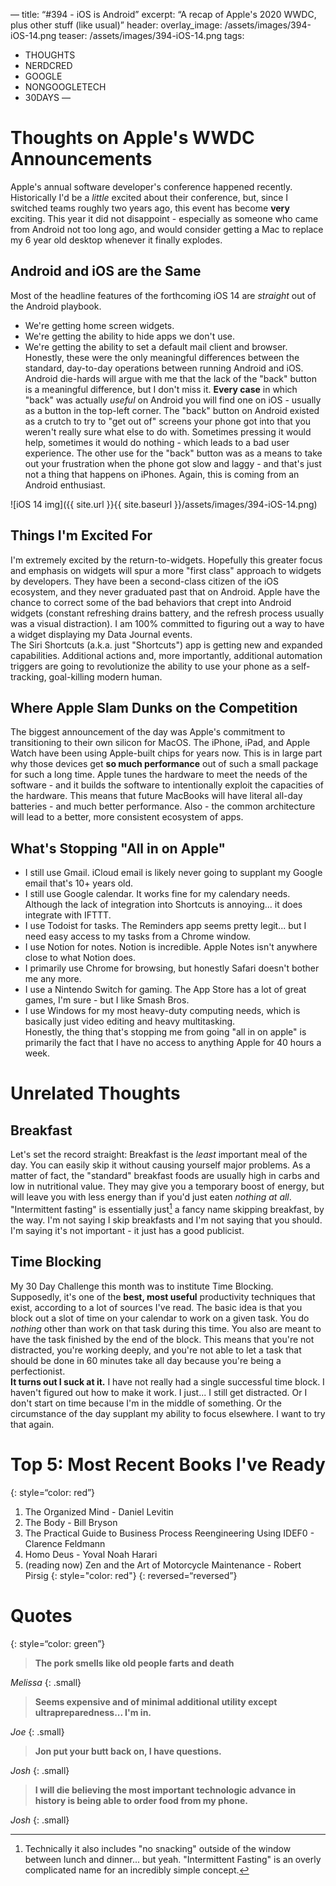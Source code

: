 —
title:  “#394 - iOS is Android”
excerpt: “A recap of Apple's 2020 WWDC, plus other stuff (like usual)”
header:
  overlay_image: /assets/images/394-iOS-14.png
  teaser: /assets/images/394-iOS-14.png
tags:
  - THOUGHTS
  - NERDCRED
  - GOOGLE
  - NONGOOGLETECH
  - 30DAYS
—

# Thoughts on Apple's WWDC Announcements  
Apple's annual software developer's conference happened recently. Historically I'd be a *little* excited about their conference, but, since I switched teams roughly two years ago, this event has become **very** exciting. This year it did not disappoint - especially as someone who came from Android not too long ago, and would consider getting a Mac to replace my 6 year old desktop whenever it finally explodes.

## Android and iOS are the Same  
Most of the headline features of the forthcoming iOS 14 are *straight* out of the Android playbook.  
- We're getting home screen widgets.  
- We're getting the ability to hide apps we don't use.  
- We're getting the ability to set a default mail client and browser.
Honestly, these were the only meaningful differences between the standard, day-to-day operations between running Android and iOS.  
Android die-hards will argue with me that the lack of the "back" button is a meaningful difference, but I  don't miss it. **Every case** in which "back" was actually *useful* on Android you will find one on iOS - usually as a button in the top-left corner. The "back" button on Android existed as a crutch to try to "get out of" screens your phone got into that you weren't really sure what else to do with. Sometimes pressing it would help, sometimes it would do nothing - which leads to a bad user experience. The other use for the "back" button was as a means to take out your frustration when the phone got slow and laggy - and that's just not a thing that happens on iPhones. Again, this is coming from an Android enthusiast.

![iOS 14 img]({{ site.url }}{{ site.baseurl }}/assets/images/394-iOS-14.png)

## Things I'm Excited For
I'm extremely excited by the return-to-widgets. Hopefully this greater focus and emphasis on widgets will spur a more "first class" approach to widgets by developers. They have been a second-class citizen of the iOS ecosystem, and they never graduated past that on Android. Apple have the chance to correct some of the bad behaviors that crept into Android widgets (constant refreshing drains battery, and the refresh process usually was a visual distraction). I am 100% committed to figuring out a way to have a widget displaying my Data Journal events.  
The Siri Shortcuts (a.k.a. just "Shortcuts") app is getting new and expanded capabilities. Additional actions and, more importantly, additional automation triggers are going to revolutionize the ability to use your phone as a self-tracking, goal-killing modern human.

## Where Apple Slam Dunks on the Competition
The biggest announcement of the day was Apple's commitment to transitioning to their own silicon for MacOS. The iPhone, iPad, and Apple Watch have been using Apple-built chips for years now. This is in large part why those devices get **so much performance** out of such a small package for such a long time. Apple tunes the hardware to meet the needs of the software - and it builds the software to intentionally exploit the  capacities of the hardware. This means that future MacBooks will have literal all-day batteries - and much better performance. Also - the common architecture will lead to a better, more consistent ecosystem of apps.

## What's Stopping "All in on Apple"  
- I still use Gmail. iCloud email is likely never going to supplant my Google email that's 10+ years old.
- I still use Google calendar. It works fine for my calendary needs. Although the lack of integration into Shortcuts is annoying... it does integrate with IFTTT.
- I use Todoist for tasks. The Reminders app seems pretty legit... but I need easy access to my tasks from a Chrome window.
- I use Notion for notes. Notion is incredible. Apple Notes isn't anywhere close to what Notion does.
- I primarily use Chrome for browsing, but honestly Safari doesn't bother me any more. 
- I use a Nintendo Switch for gaming. The App Store has a lot of great games, I'm sure - but I like Smash Bros. 
- I use Windows for my most heavy-duty computing needs, which is basically just video editing and heavy multitasking.  
Honestly, the thing that's stopping me from going "all in on apple" is primarily the fact that I have no access to anything Apple for 40 hours a week.

# Unrelated Thoughts
## Breakfast
Let's set the record straight: Breakfast is the *least* important meal of the day. You can easily skip it without causing yourself major problems. As a matter of fact, the "standard" breakfast foods are usually high in carbs and low in nutritional value. They may give you a temporary boost of energy, but will leave you with less energy than if you'd just eaten *nothing at all*. "Intermittent fasting" is essentially just[^1] a fancy name skipping breakfast, by the way. I'm not saying I skip breakfasts and I'm not saying that you should. I'm saying it's not important - it just has a good publicist.

## Time Blocking
My 30 Day Challenge this month was to institute Time Blocking. Supposedly, it's one of the **best, most useful** productivity techniques that exist, according to a lot of sources I've read. The basic idea is that you block out a slot of time on your calendar to work on a given task. You do *nothing* other than work on that task during this time. You also are meant to have the task finished by the end of the block. This means that you're not distracted, you're working deeply, and you're not able to let a task that should be done in 60 minutes take all day because you're being a perfectionist.  
**It turns out I suck at it.** I have not really had a single successful time block. I haven't figured out how to make it work. I just... I still get distracted. Or I don't start on time because I'm in the middle of something. Or the circumstance of the day supplant my ability to focus elsewhere. I want to try that again.

# Top 5: Most Recent Books I've Ready
{: style=“color: red”}

1. The Organized Mind - Daniel Levitin
2. The Body - Bill Bryson
3. The Practical Guide to Business Process Reengineering Using IDEF0 - Clarence Feldmann
4. Homo Deus - Yoval Noah Harari
5. (reading now) Zen and the Art of Motorcycle Maintenance - Robert Pirsig
{: style="color: red"}
{: reversed=“reversed”}

# Quotes
{: style=“color: green”}
> **The pork smells like old people farts and death**  

<cite>Melissa</cite>
{: .small}

> **Seems expensive and of minimal additional utility except ultrapreparedness... I'm in.**  

<cite>Joe</cite>
{: .small}

> **Jon put your butt back on, I have questions.**  

<cite>Josh</cite>
{: .small}

> **I will die believing the most important technologic advance in history is being able to order food from my phone.**  

<cite>Josh</cite>
{: .small}

[^1]: Technically it also includes "no snacking" outside of the window between lunch and dinner... but yeah. "Intermittent Fasting" is an overly complicated name for an incredibly simple concept.